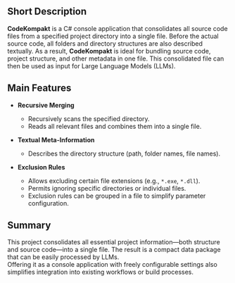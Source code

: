 ## Short Description
**CodeKompakt** is a C# console application that consolidates all source code files from a specified project directory into a single file. Before the actual source code, all folders and directory structures are also described textually. As a result, **CodeKompakt** is ideal for bundling source code, project structure, and other metadata in one file. This consolidated file can then be used as input for Large Language Models (LLMs).

## Main Features
- **Recursive Merging**  
  - Recursively scans the specified directory.  
  - Reads all relevant files and combines them into a single file.

- **Textual Meta-Information**  
  - Describes the directory structure (path, folder names, file names).

- **Exclusion Rules**  
  - Allows excluding certain file extensions (e.g., `*.exe`, `*.dll`).  
  - Permits ignoring specific directories or individual files.  
  - Exclusion rules can be grouped in a file to simplify parameter configuration.

## Summary
This project consolidates all essential project information—both structure and source code—into a single file. The result is a compact data package that can be easily processed by LLMs.  
Offering it as a console application with freely configurable settings also simplifies integration into existing workflows or build processes.
